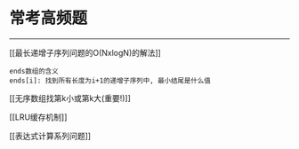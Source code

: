 # 常考高频题

---


[[最长递增子序列问题的O(NxlogN)的解法]]
```
ends数组的含义  
ends[i]: 找到所有长度为i+1的递增子序列中, 最小结尾是什么值
```


[[无序数组找第k小或第k大(重要!)]]    


[[LRU缓存机制]]  


[[表达式计算系列问题]]

